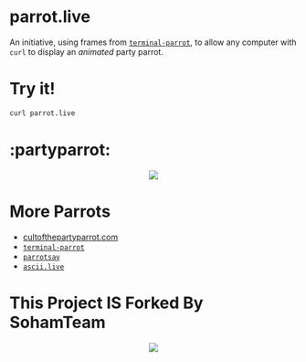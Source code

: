 # parrot.live

An initiative, using frames from [`terminal-parrot`](https://github.com/jmhobbs/terminal-parrot), to allow any computer with `curl` to display an _animated_ party parrot.

# Try it!
```bash
curl parrot.live
```

# :partyparrot:
<div align="center">
  <img src='https://d.pr/i/jKluc0.gif' />
</div>


# More Parrots
* [cultofthepartyparrot.com](http://cultofthepartyparrot.com/)
* [`terminal-parrot`](https://github.com/jmhobbs/terminal-parrot)
* [`parrotsay`](https://github.com/matheuss/parrotsay)
* [`ascii.live`](https://github.com/hugomd/ascii.live)

# This Project IS Forked By SohamTeam
<div align="center">
  <img src='https://imagekit.io/tools/asset-public-link?detail=%7B%22name%22%3A%22SOHAM.png%22%2C%22type%22%3A%22image%2Fpng%22%2C%22signedurl_expire%22%3A%222028-01-31T06%3A17%3A37.889Z%22%2C%22signedUrl%22%3A%22https%3A%2F%2Fmedia-hosting.imagekit.io%2F%2F0eefa1b0449d48e3%2FSOHAM.png%3FExpires%3D1832912258%26Key-Pair-Id%3DK2ZIVPTIP2VGHC%26Signature%3DHoTAOYpGGCg5P0nfkDvmkJ~QwfanEzzxvYLGSBYqNiebzev5jTyfV5ZiCqphNXuuJS9igH96MK6ZQIW0s4fuqRX08Dl-o~F-9esrTsufR7wsyJeSEUV41-QRWlo8dGu5ljWFgU3zR1iHbyY5S5hizGvU0wXn8WkutB27mAwYOoHsRxqEFGqk-AvPZhIA6JjpOxI0NciaSX41DDtubbc82-8oju5vGWK1YHgjY04H6DhwqkXkSHoNQRHMXn9kCHwGPDSpItVfxO8e9YxzAi8A08rCxrxJA~EXnFXqaABRhAig~Pt-mQJKiyiuwoj4JLytv6uNdHzLRlbQP0V01GvT0w__%22%7D' />
</div>
